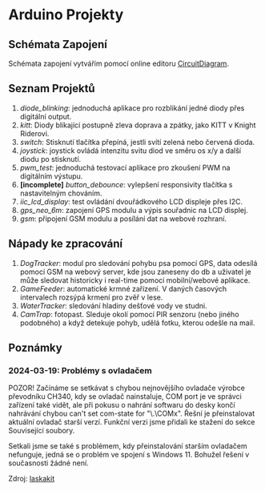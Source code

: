 # Arduino Projekty

## Schémata Zapojení

Schémata zapojení vytvářím pomocí online editoru [CircuitDiagram](https://www.circuit-diagram.org/editor/).

## Seznam Projektů

 1. _diode_blinking_: jednoduchá aplikace pro rozblikání jedné diody přes digitální output.
 1. _kitt_: Diody blikající postupně zleva doprava a zpátky, jako KITT v Knight Riderovi.
 1. _switch_: Stisknutí tlačítka přepíná, jestli svítí zelená nebo červená dioda.
 1. _joystick_: joystick ovládá intenzitu svitu diod ve směru os x/y a další diodu po stisknutí.
 1. _pwm\_test_: jednoduchá testovací aplikace pro zkoušení PWM na digitálním výstupu.
 2. **\[incomplete\]** _button\_debounce_: vylepšení responsivity tlačítka s nastavitelným chováním.
 3. _iic\_lcd\_display_: test ovládání dvouřádkového LCD displeje přes I2C.
 4. _gps\_neo\_6m_: zapojení GPS modulu a výpis souřadnic na LCD displej.
 5. _gsm_: připojení GSM modulu a posílání dat na webové rozhraní.

## Nápady ke zpracování

 1. _DogTracker_: modul pro sledování pohybu psa pomocí GPS, data odesílá pomocí GSM na webový server, kde jsou zaneseny do db a uživatel je může sledovat historicky i real-time pomocí mobilní/webové aplikace.
 2. _GameFeeder_: automatické krmné zařízení. V daných časových intervalech rozsýpá krmení pro zvěř v lese.
 3. _WaterTracker_: sledování hladiny dešťové vody ve studni.
 4. _CamTrap_: fotopast. Sleduje okolí pomocí PIR senzoru (nebo jiného podobného) a když detekuje pohyb, udělá fotku, kterou odešle na mail.

## Poznámky

### 2024-03-19: Problémy s ovladačem

POZOR! Začínáme se setkávat s chybou nejnovějšího ovladače výrobce převodníku CH340, kdy se ovladač nainstaluje, COM port je ve správci zařízení také vidět, ale při pokusu o nahrání softwaru do desky končí nahrávání chybou can't set com-state for "\\.\COMx". Řešní je přeinstalovat aktuální ovladač starší verzí. Funkční verzi jsme přidali ke stažení do sekce Související soubory.

Setkali jsme se také s problémem, kdy přeinstalování starším ovladačem nefunguje, jedná se o problém ve spojení s Windows 11. Bohužel řešení v současnosti žádné není.

Zdroj: [laskakit](https://www.laskakit.cz/arduino-nano-r3--atmega328p-klon--pripajene-piny/)
